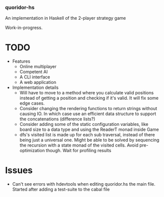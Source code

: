 ### quoridor-hs

An implementation in Haskell of the 2-player strategy game

Work-in-progress.

# TODO
- Features
    - Online multiplayer
    - Competent AI
    - A CLI interface
    - A web application
- Implementation details
    - Will have to move to a method where you calculate valid positions
      instead of getting a position and checking if it's valid.
      It will fix some edge cases.
    - Consider changing the rendering functions to return strings without
      causing IO. In which case use an efficient data structure to support
      the concatenations (difference lists?)
    - Consider adding some of the static configuration variables, like
      board size to a data type and using the ReaderT monad inside Game
    - dfs's visited list is made up for each sub traversal, instead of
      there being just a universal one. Might be able to be solved by
      sequencing the recursion with a state monad of the visited cells.
      Avoid pre-optimization though. Wait for profiling results

# Issues
- Can't see errors with hdevtools when editing quoridor.hs the main file.
  Started after adding a test-suite to the cabal file
